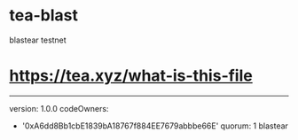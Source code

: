 # tea-blast
blastear testnet
# https://tea.xyz/what-is-this-file
---
version: 1.0.0
codeOwners:
  - '0xA6dd8Bb1cbE1839bA18767f884EE7679abbbe66E'
quorum: 1
blastear 
